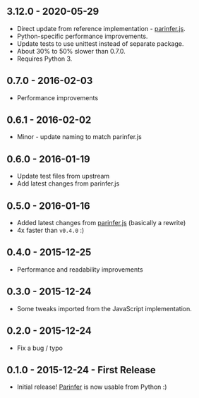 ## 3.12.0 - 2020-05-29
* Direct update from reference implementation - [parinfer.js].
* Python-specific performance improvements.
* Update tests to use unittest instead of separate package.
* About 30% to 50% slower than 0.7.0.
* Requires Python 3.

## 0.7.0 - 2016-02-03
* Performance improvements

## 0.6.1 - 2016-02-02
* Minor - update naming to match parinfer.js

## 0.6.0 - 2016-01-19
* Update test files from upstream
* Add latest changes from parinfer.js

## 0.5.0 - 2016-01-16
* Added latest changes from [parinfer.js] (basically a rewrite)
* 4x faster than `v0.4.0` :)

## 0.4.0 - 2015-12-25
* Performance and readability improvements

## 0.3.0 - 2015-12-24
* Some tweaks imported from the JavaScript implementation.

## 0.2.0 - 2015-12-24
* Fix a bug / typo

## 0.1.0 - 2015-12-24 - First Release
* Initial release! [Parinfer] is now usable from Python :)

[Parinfer]:http://shaunlebron.github.io/parinfer/
[parinfer.js]:https://github.com/shaunlebron/parinfer/blob/master/lib/parinfer.js
